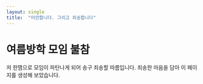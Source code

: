 ```yaml
---
layout: single
title:  "미안합니다. 그리고 죄송합니다"
---
```


# 여름방학 모임 불참

저 한몀으로 모임이 파탄나게 되어 송구 죄송할 따름입니다.
죄송한 마음을 담아 이 페이지를 생성해 보았습니다.
